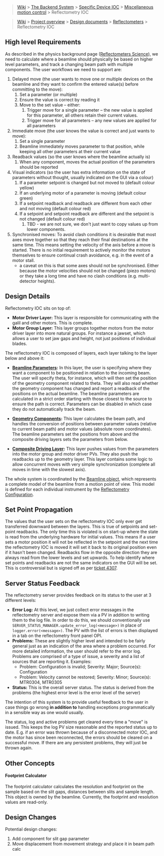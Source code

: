 > [Wiki](Home) > [The Backend System](The-Backend-System) > [Specific Device IOC](Specific-Device-IOC) > [Miscellaneous motion control](Miscellaneous-Motion-Control) > Reflectometry IOC

> [Wiki](Home) > [Project overview](Project-Overview) > [Design documents](Design-Documents) > [Reflectometers](Reflectometers) > Reflectometry IOC

## High level Requirements

As described in the physics background page ([Reflectometers Science](Reflectometers-Science)), we need to calculate where a beamline should physically be based on higher level parameters, and track a changing beam path with multiple components. The user workflows we need to support are:

1. Delayed move (the user wants to move one or multiple devices on the beamline and they want to confirm the entered value(s) before committing to the move):
    1. Set a parameter (or multiple)
    1. Ensure the value is correct by reading it
    1. Move to the set value – either:
        1. Trigger move for a single parameter – the new value is applied for this parameter, all others retain their current values.
        1. Trigger move for all parameters – any new values are applied for all parameters
1. Immediate move (the user knows the value is correct and just wants to move):
    1. Set a single parameter
    1. Beamline immediately moves parameter to that position, while keeping all other parameters at their current value
1. Readback values (so the user knows where the beamline actually is)
    1. When any component, moves the actual position of the parameters should be reported
1. Visual indicators (so the user has extra information on the state of parameters without thought, usually indicated on the GUI via a colour)
    1. If a parameter setpoint is changed but not moved to (default colour yellow)
    1. If an underlying motor of a parameter is moving (default colour green)
    1. If a setpoint readback and readback are different from each other and not moving (default colour red)
    1. If a setpoint and setpoint readback are different and the setpoint is not changed (default colour red)
        1. TBD - we are not sure, we don't just want to copy values up from lower components.
1. Synchronised moves: To avoid clash conditions it is desirable that most axes move together so that they reach their final destinations at the same time. This means setting the velocity of the axis before a move is started. There is no initial requirement to actively monitor the motors themselves to ensure continual crash avoidance, e.g. in the event of a motor stall.
    - a caveat on this is that some axes should not be synchronised. Either because the motor velocities should not be changed (piezo motors) or they take a long time and have no clash conditions (e.g. multi-detector heights).

## Design Details

Reflectometry IOC sits on top of:
- **Motor Driver Layer:** This layer is responsible for communicating with the galil and other motors.  This is complete.
- **Motor Group Layer:** This layer groups together motors from the motor driver layer into more natural groups. For instance a jawset, which allows a user to set jaw gaps and height, not just positions of individual blades. 

The reflectometry IOC is composed of layers, each layer talking to the layer below and above it:

- **[Beamline Parameters](Reflectometry-Beamline-Parameters):** In this layer, the user is specifying where they want a component to be positioned in relation to the incoming beam. The user will specify theta, for instance, which will then set the position of the geometry component related to theta. They will also read whether the geometry component has changed and report a readback of the positions on the actual beamline. The beamline parameters are calculated in a strict order starting with those closest to the source to ensure the path is correct. Parameters can be disabled in which case they do not automatically track the beam. 

- **[Geometry Components](Reflectometry-Geometry-Components):** This layer calculates the beam path, and handles the conversion of positions between parameter values (relative to current beam path) and motor values (absolute room coordinates). The beamline parameters set the positions from above and the composite driving layers sets the parameters from below.

- **[Composite Driving Layer](Reflectometry-Composite-Driving-Layer):** This layer pushes values from the parameters into the motor group and motor driver PVs. They also push the readbacks up to the geometry layer. This layer contains some logic to allow concurrent moves with very simple synchronization (complete all moves in time with the slowest axis).

The whole system is coordinated by the [Beamline object](Reflectometry-Beamline-Object), which represents a complete model of the beamline from a motion point of view. This model is defined for each individual instrument by the [Reflectometry Configuration](https://github.com/ISISComputingGroup/ibex_developers_manual/wiki/Reflectometry-Configuration).

## Set Point Propagation

The values that the user sets on the reflectometry IOC only ever get transferred downward between the layers. This is true of setpoints and set-point readbacks. The only time this is violated is on start-up where the state is read from the underlying hardware for initial values. This means if a user sets a motor position it will not be reflected in the setpoint and the next time the reflectometry IOC is moved it will set it back to its original position even if it hasn't been changed. 
Readbacks flow in the opposite direction they are always read from the lower levels and set upwards. To help identify where set points and readbacks are not the same indicators on the GUI will be set.
This is controversial but is signed off as per [ticket 4307](https://github.com/ISISComputingGroup/IBEX/issues/4307).

## Server Status Feedback

The reflectometry server provides feedback on its status to the user at 3 different levels:
- **Error Log:** At this level, we just collect error messages in the reflectometry server and expose them via a PV in addition to writing them to the log file. In order to do this, we should conventionally use `SERVER_STATUS_MANAGER.update_error_log(<message>)` in place of `logger.error(<message>)`. The PV with the list of errors is then displayed in a tab on the reflectometry front panel OPI.
- **Problems:** These are slightly higher level and intended to be fairly general just as an indication of the area where a problem occurred. For more detailed information, the user should refer to the error log. Problems are comprised of a type of issue, a severity and a list of sources that are reporting it. Examples:
    - Problem: Configuration is invalid; Severity: Major; Source(s): Configuration
    - Problem: Velocity cannot be restored; Severity: Minor; Source(s): MTR0304, MTR0305
- **Status:** This is the overall server status. The status is derived from the problems (the highest error level is the error level of the server)

The intention of this system is to provide useful feedback to the user in case things go wrong **in addition to** handling exceptions programmatically in a sensible way as one would usually.

The status, log and active problems get cleared every time a "move" is issued. This keeps the log PV size reasonable and the reported status up to date. E.g. if an error was thrown because of a disconnected motor IOC, and the motor has since been reconnected, the errors should be cleared on a successful move. If there are any persistent problems, they will just be thrown again.

## Other Concepts

#### Footprint Calculator

The footprint calculator calculates the resolution and footprint on the sample based on the slit gaps, distances between slits and sample length. This object is owned by the beamline. Currently, the footprint and resolution values are read-only.


## Design Changes

Potential design changes:

1. Add component for slit gap parameter
1. Move displacement from movement strategy and place it in beam path calc
